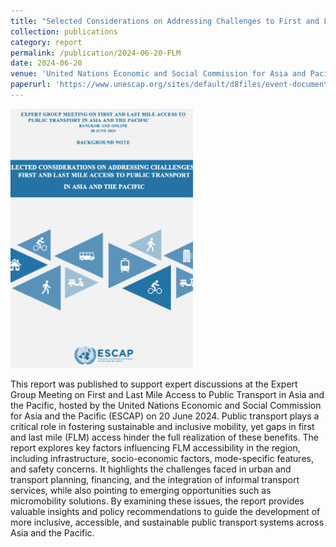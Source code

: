 ```yaml
---
title: "Selected Considerations on Addressing Challenges to First and Last Mile Access to Public Transport in Asia and the Pacific"
collection: publications
category: report
permalink: /publication/2024-06-20-FLM
date: 2024-06-20
venue: 'United Nations Economic and Social Commission for Asia and Pacific, to support the Expert Group Meeting on First and Last Mile Access to Public Transport in Asia and the Pacific, which took place in Bangkok on 20 June 2024'
paperurl: 'https://www.unescap.org/sites/default/d8files/event-documents/Jun20_BackgroundNote.pdf'
---
```

<img src=' /images/FLM-2.png'>

This report was published to support expert discussions at the Expert Group Meeting on First and Last Mile Access to Public Transport in Asia and the Pacific, hosted by the United Nations Economic and Social Commission for Asia and the Pacific (ESCAP) on 20 June 2024. Public transport plays a critical role in fostering sustainable and inclusive mobility, yet gaps in first and last mile (FLM) access hinder the full realization of these benefits. The report explores key factors influencing FLM accessibility in the region, including infrastructure, socio-economic factors, mode-specific features, and safety concerns. It highlights the challenges faced in urban and transport planning, financing, and the integration of informal transport services, while also pointing to emerging opportunities such as micromobility solutions. By examining these issues, the report provides valuable insights and policy recommendations to guide the development of more inclusive, accessible, and sustainable public transport systems across Asia and the Pacific.
